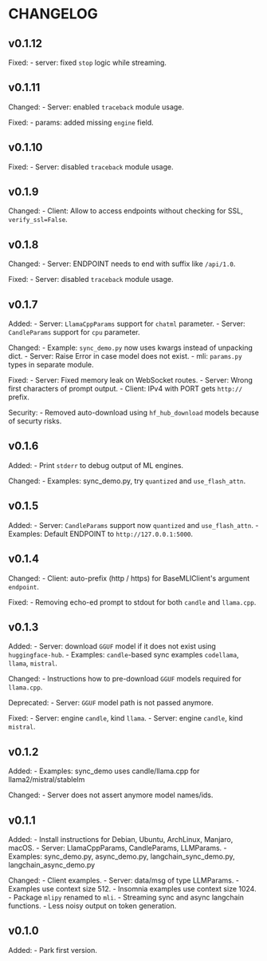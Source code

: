 # CHANGELOG

## v0.1.12

Fixed:
    - server: fixed `stop` logic while streaming.

## v0.1.11

Changed:
    - Server: enabled `traceback` module usage.

Fixed:
    - params: added missing `engine` field.

## v0.1.10

Fixed:
    - Server: disabled `traceback` module usage.

## v0.1.9

Changed:
    - Client: Allow to access endpoints without checking for SSL, `verify_ssl=False`.

## v0.1.8

Changed:
    - Server: ENDPOINT needs to end with suffix like `/api/1.0`.

Fixed:
    - Server: disabled `traceback` module usage.

## v0.1.7

Added:
    - Server: `LlamaCppParams` support for `chatml` parameter.
    - Server: `CandleParams` support for `cpu` parameter.

Changed:
    - Example: `sync_demo.py` now uses kwargs instead of unpacking dict.
    - Server: Raise Error in case model does not exist.
    - mli: `params.py` types in separate module.

Fixed:
    - Server: Fixed memory leak on WebSocket routes.
    - Server: Wrong first characters of prompt output.
    - Client: IPv4 with PORT gets `http://` prefix.

Security:
    - Removed auto-download using `hf_hub_download` models because of securty risks.

## v0.1.6

Added:
    - Print `stderr` to debug output of ML engines.

Changed:
    - Examples: sync_demo.py, try `quantized` and `use_flash_attn`.

## v0.1.5

Added:
    - Server: `CandleParams` support now `quantized` and `use_flash_attn`.
    - Examples: Default ENDPOINT to `http://127.0.0.1:5000`.

## v0.1.4

Changed:
    - Client: auto-prefix (http / https) for BaseMLIClient's argument `endpoint`.

Fixed:
    - Removing echo-ed prompt to stdout for both `candle` and `llama.cpp`.

## v0.1.3

Added:
    - Server: download `GGUF` model if it does not exist using `huggingface-hub`.
    - Examples: `candle`-based sync examples `codellama`, `llama`, `mistral`.

Changed:
    - Instructions how to pre-download `GGUF` models required for `llama.cpp`.

Deprecated:
    - Server: `GGUF` model path is not passed anymore.

Fixed:
    - Server: engine `candle`, kind `llama`.
    - Server: engine `candle`, kind `mistral`.

## v0.1.2

Added:
    - Examples: sync_demo uses candle/llama.cpp for llama2/mistral/stablelm

Changed:
    - Server does not assert anymore model names/ids.

## v0.1.1

Added:
    - Install instructions for Debian, Ubuntu, ArchLinux, Manjaro, macOS.
    - Server: LlamaCppParams, CandleParams, LLMParams.
    - Examples: sync_demo.py, async_demo.py, langchain_sync_demo.py, langchain_async_demo.py

Changed:
    - Client examples.
    - Server: data/msg of type LLMParams.
    - Examples use context size 512.
    - Insomnia examples use context size 1024.
    - Package `mlipy` renamed to `mli`.
    - Streaming sync and async langchain functions.
    - Less noisy output on token generation.

## v0.1.0

Added:
    - Park first version.